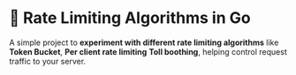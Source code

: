 # 🚦 Rate Limiting Algorithms in Go

A simple project to **experiment with different rate limiting algorithms** like **Token Bucket**, **Per client rate limiting** **Toll boothing**, helping control request traffic to your server.
